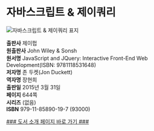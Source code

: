   
# 자바스크립트 & 제이쿼리
  
 ![자바스크립트 & 제이쿼리 표지](http://image.yes24.com/momo/TopCate479/MidCate008/47875658.jpg)
  
**출판사** 제이펍  
**원출판사** John Wiley & Sonsh  
**원서명** JavaScript and JQuery: Interactive Front-End Web Development(ISBN: 9781118531648)  
**저자명** 존 두켓(Jon Duckett)  
**역자명** 장현희  
**출판일** 2015년 3월 31일  
**페이지** 644쪽  
**시리즈** (없음)  
**ISBN** 979-11-85890-19-7 (93000)  

[### 도서 소개 페이지 바로 가기 ###](http://jpub.tistory.com/482)  


